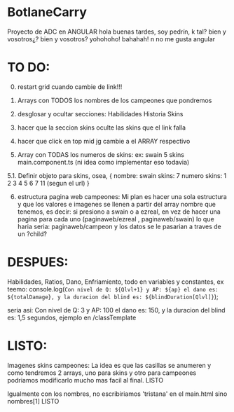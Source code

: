 # BotlaneCarry
Proyecto de ADC en ANGULAR hola buenas tardes, soy pedrín, k tal? bien y vosotros¿? bien y vosotros? yohohoho! bahahah!
n no me gusta angular

# TO DO: 

0. restart grid cuando cambie de link!!!

1. Arrays con TODOS los nombres de los campeones que pondremos

2. desglosar y ocultar secciones: Habilidades Historia Skins

3. hacer que la seccion skins oculte las skins que el link falla

4. hacer que click en top mid jg cambie a el ARRAY respectivo

5. Array con TODAS los numeros de skins: ex: swain 5 skins main.component.ts (ni idea como implementar eso todavia) 

5.1. Definir objeto para skins, osea,  {
  nombre: swain
  skins: 7
  numero skins: 1 2 3 4 5 6 7 11 (segun el url)
}

6. estructura pagina web campeones: Mi plan es hacer una sola estructura y que los valores e imagenes se llenen a partir del array nombre que tenemos, es decir: si presiono a swain o a ezreal, en vez de hacer una pagina para cada uno (paginaweb/ezreal , paginaweb/swain) lo que haria seria: paginaweb/campeon y los datos se le pasarian a traves de un ?child? 

# DESPUES:

Habilidades, Ratios, Dano, Enfriamiento, todo en variables y constantes, ex teemo: console.log(`Con nivel de Q: ${Qlvl+1} y AP: ${ap} el dano es: ${totalDamage}, y la duracion del blind es: ${blindDuration[Qlvl]}`);

seria asi: Con nivel de Q: 3 y AP: 100 el dano es: 150, y la duracion del blind es: 1,5 segundos, ejemplo en /classTemplate

# LISTO:

Imagenes skins campeones: La idea es que las casillas se anumeren y como tendremos 2 arrays, uno para skins y otro para campeones podriamos modificarlo mucho mas facil al final. LISTO

Igualmente con los nombres, no escribiriamos 'tristana' en el main.html sino nombres[1] LISTO
